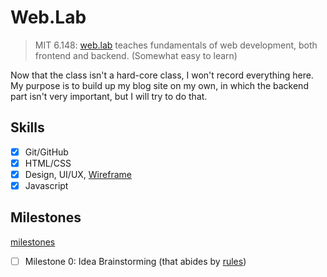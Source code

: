 # Web.Lab

> MIT 6.148: [web.lab](https://weblab.mit.edu/) teaches fundamentals of web
> development, both frontend and backend. (Somewhat easy to learn)

Now that the class isn't a hard-core class, I won't record everything here.
My purpose is to build up my blog site on my own, in which the backend part isn't
very important, but I will try to do that.

## Skills

* [x] Git/GitHub
* [x] HTML/CSS
* [x] Design, UI/UX, [Wireframe](https://balsamiq.com/learn/articles/what-are-wireframes/)
* [x] Javascript

## Milestones

[milestones](https://weblab.mit.edu/about/#milestones)

* [ ] Milestone 0: Idea Brainstorming (that abides by [rules](https://weblab.mit.edu/about/#rules))

